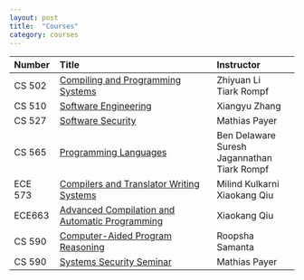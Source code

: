 ```yaml
---
layout: post
title:  "Courses"
category: courses
---
```


| Number |      Title        | Instructor |
|:--------|:-------------|:------------|
| CS 502 | [Compiling and Programming Systems](https://www.cs.purdue.edu/homes/ci/cs502/index.html)        | Zhiyuan Li <br /> Tiark Rompf |
| CS 510 | [Software Engineering](http://xyz-wiki.cs.purdue.edu/cs510-17s/doku.php?id=home)                | Xiangyu Zhang |
| CS 527 | [Software Security](https://nebelwelt.net/teaching/16-527-SoftSec/)                             | Mathias Payer |
| CS 565 | [Programming Languages](http://catalog.purdue.edu/preview_course_nopop.php?catoid=4&coid=29962) | Ben Delaware <br /> Suresh Jagannathan <br /> Tiark Rompf |
| ECE 573 | [Compilers and Translator Writing Systems](https://engineering.purdue.edu/~ece573/)            | Milind Kulkarni <br /> Xiaokang Qiu |
| ECE663 |  [Advanced Compilation and Automatic Programming](https://engineering.purdue.edu/~ece573/)      | Xiaokang Qiu |
| CS 590 | [Computer-Aided Program Reasoning](https://www.cs.purdue.edu/homes/roopsha/capr.f16.html)       | Roopsha Samanta |
| CS 590 | [Systems Security Seminar](http://nebelwelt.net/teaching/syssem/16Fsyssem.html)                 | Mathias Payer   |
